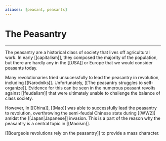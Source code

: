 ```yaml
---
aliases: [peasant, peasants]
---
```

# The Peasantry
---
The peasantry are a historical class of society that lives off agricultural work. In early [[capitalism]], they composed the majority of the population, but there are hardly any in the [[USA]] or Europe that we would consider peasants today. 

Many revolutionaries tried unsucessfully to lead the peasantry in revolution, including [[Narodniks]]. Unfortunately, [[The peasantry struggles to self-organize]]. Evidence for this can be seen in the numerous peasant revolts against [[feudalism]] that were ultimately unable to challenge the balance of class society. 

However, In [[China]], [[Mao]] was able to successfully lead the peasantry to revolution, overthrowing the semi-feudal Chinese state during [[WW2]] amidst the [[Japan|Japanese]] invasion. This is a part of the reason why the peasantry is a central topic in [[Maoism]]. 

[[Bourgeois revolutions rely on the peasantry]] to provide a mass character. 